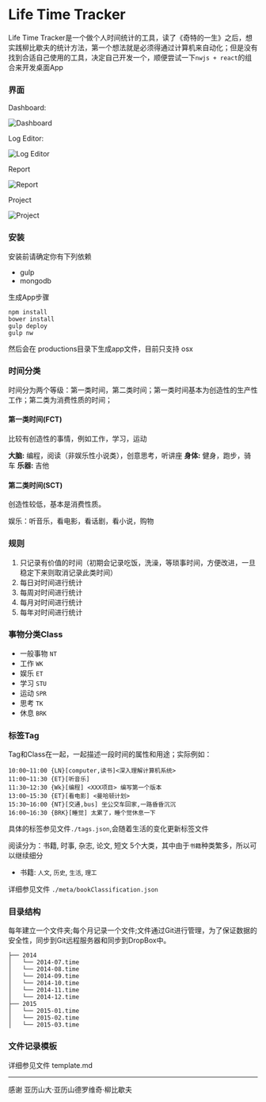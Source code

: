 Life Time Tracker
=====================

Life Time Tracker是一个做个人时间统计的工具，读了《奇特的一生》之后，想实践柳比歇夫的统计方法，第一个想法就是必须得通过计算机来自动化；但是没有找到合适自己使用的工具，决定自己开发一个，顺便尝试一下`nwjs + react`的组合来开发桌面App


### 界面

Dashboard:

![Dashboard](https://raw.githubusercontent.com/zhangmhao/Life-Time-Tracker/master/images/screenshots/dashboard.png)

Log Editor:

![Log Editor](https://raw.githubusercontent.com/zhangmhao/Life-Time-Tracker/master/images/screenshots/log_editor.png)

Report

![Report](https://raw.githubusercontent.com/zhangmhao/Life-Time-Tracker/master/images/screenshots/report.png)

Project

![Project](https://raw.githubusercontent.com/zhangmhao/Life-Time-Tracker/master/images/screenshots/project.png)

### 安装

安装前请确定你有下列依赖

- gulp
- mongodb

生成App步骤

```
npm install
bower install
gulp deploy
gulp nw
```

然后会在 productions目录下生成app文件，目前只支持 osx

### 时间分类

时间分为两个等级：第一类时间，第二类时间；第一类时间基本为创造性的生产性工作；第二类为消费性质的时间；

#### 第一类时间(FCT)

比较有创造性的事情，例如工作，学习，运动

**大脑:** 编程，阅读（非娱乐性小说类），创意思考，听讲座
**身体:** 健身，跑步，骑车
**乐器:** 吉他

#### 第二类时间(SCT)

创造性较低，基本是消费性质。

娱乐：听音乐，看电影，看话剧，看小说，购物

### 规则

1. 只记录有价值的时间（初期会记录吃饭，洗澡，等琐事时间，方便改进，一旦稳定下来则取消记录此类时间）
2. 每日对时间进行统计
3. 每周对时间进行统计
4. 每月对时间进行统计
5. 每年对时间进行统计


### 事物分类Class

- 一般事物 `NT`
- 工作 `WK`
- 娱乐 `ET`
- 学习 `STU`
- 运动 `SPR`
- 思考 `TK`
- 休息 `BRK`

### 标签Tag

Tag和Class在一起，一起描述一段时间的属性和用途；实际例如：

```
10:00~11:00 {LN}[computer,读书]<深入理解计算机系统>
11:00~11:30 {ET}[听音乐]
11:30~12:30 {Wk}[编程] <XXX项目> 编写第一个版本
13:00~15:30 {ET}[看电影] <曼哈顿计划>
15:30~16:00 {NT}[交通,bus] 坐公交车回家,一路昏昏沉沉
16:00~16:30 {BRK}[睡觉] 太累了，睡个觉休息一下
```
具体的标签参见文件`./tags.json`,会随着生活的变化更新标签文件





阅读分为：书籍, 时事, 杂志, 论文, 短文 5个大类，其中由于`书籍`种类繁多，所以可以继续细分

- 书籍: `人文`, `历史`, `生活`, `理工`

详细参见文件 `./meta/bookClassification.json`



### 目录结构

每年建立一个文件夹;每个月记录一个文件;文件通过Git进行管理，为了保证数据的安全性，同步到Git远程服务器和同步到DropBox中。


```
├── 2014
│   └── 2014-07.time
│   └── 2014-08.time
│   └── 2014-09.time
│   └── 2014-10.time
│   └── 2014-11.time
│   └── 2014-12.time
├── 2015
│   └── 2015-01.time
│   └── 2015-02.time
│   └── 2015-03.time
```

### 文件记录模板

详细参见文件 template.md

-------------------------------------
感谢 亚历山大·亚历山德罗维奇·柳比歇夫
